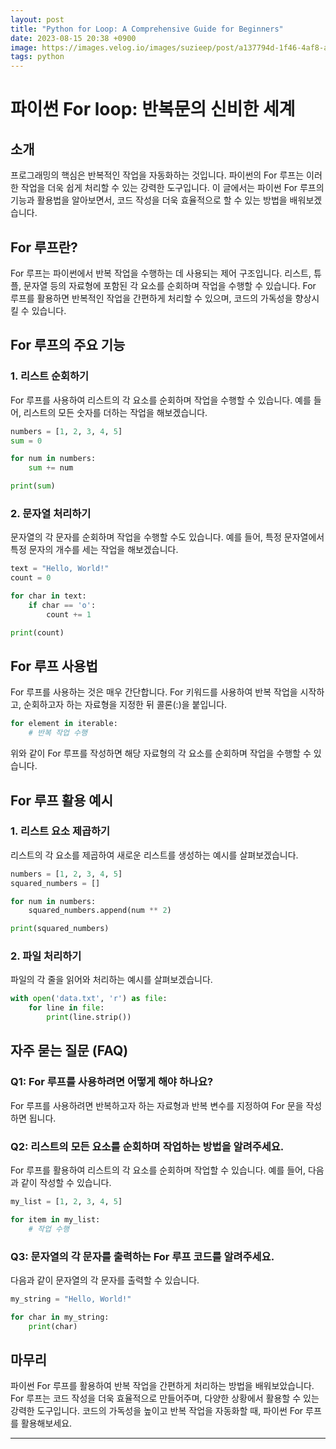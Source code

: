 ```yaml
---
layout: post
title: "Python for Loop: A Comprehensive Guide for Beginners"
date: 2023-08-15 20:38 +0900
image: https://images.velog.io/images/suzieep/post/a137794d-1f46-4af8-ac58-954d4dc0696f/logo-python.png
tags: python
---
```



# **파이썬 For loop: 반복문의 신비한 세계**

## **소개**

프로그래밍의 핵심은 반복적인 작업을 자동화하는 것입니다. 파이썬의 For 루프는 이러한 작업을 더욱 쉽게 처리할 수 있는 강력한 도구입니다. 이 글에서는 파이썬 For 루프의 기능과 활용법을 알아보면서, 코드 작성을 더욱 효율적으로 할 수 있는 방법을 배워보겠습니다.

## **For 루프란?**

For 루프는 파이썬에서 반복 작업을 수행하는 데 사용되는 제어 구조입니다. 리스트, 튜플, 문자열 등의 자료형에 포함된 각 요소를 순회하며 작업을 수행할 수 있습니다. For 루프를 활용하면 반복적인 작업을 간편하게 처리할 수 있으며, 코드의 가독성을 향상시킬 수 있습니다.

## **For 루프의 주요 기능**

### **1. 리스트 순회하기**

For 루프를 사용하여 리스트의 각 요소를 순회하며 작업을 수행할 수 있습니다. 예를 들어, 리스트의 모든 숫자를 더하는 작업을 해보겠습니다.

```python
numbers = [1, 2, 3, 4, 5]
sum = 0

for num in numbers:
    sum += num

print(sum)
```

### **2. 문자열 처리하기**

문자열의 각 문자를 순회하며 작업을 수행할 수도 있습니다. 예를 들어, 특정 문자열에서 특정 문자의 개수를 세는 작업을 해보겠습니다.

```python
text = "Hello, World!"
count = 0

for char in text:
    if char == 'o':
        count += 1

print(count)
```

## **For 루프 사용법**

For 루프를 사용하는 것은 매우 간단합니다. For 키워드를 사용하여 반복 작업을 시작하고, 순회하고자 하는 자료형을 지정한 뒤 콜론(:)을 붙입니다.

```python
for element in iterable:
    # 반복 작업 수행
```

위와 같이 For 루프를 작성하면 해당 자료형의 각 요소를 순회하며 작업을 수행할 수 있습니다.

## **For 루프 활용 예시**

### **1. 리스트 요소 제곱하기**

리스트의 각 요소를 제곱하여 새로운 리스트를 생성하는 예시를 살펴보겠습니다.

```python
numbers = [1, 2, 3, 4, 5]
squared_numbers = []

for num in numbers:
    squared_numbers.append(num ** 2)

print(squared_numbers)
```

### **2. 파일 처리하기**

파일의 각 줄을 읽어와 처리하는 예시를 살펴보겠습니다.

```python
with open('data.txt', 'r') as file:
    for line in file:
        print(line.strip())
```

## **자주 묻는 질문 (FAQ)**

### **Q1: For 루프를 사용하려면 어떻게 해야 하나요?**

For 루프를 사용하려면 반복하고자 하는 자료형과 반복 변수를 지정하여 For 문을 작성하면 됩니다.

### **Q2: 리스트의 모든 요소를 순회하며 작업하는 방법을 알려주세요.**

For 루프를 활용하여 리스트의 각 요소를 순회하며 작업할 수 있습니다. 예를 들어, 다음과 같이 작성할 수 있습니다.

```python
my_list = [1, 2, 3, 4, 5]

for item in my_list:
    # 작업 수행
```

### **Q3: 문자열의 각 문자를 출력하는 For 루프 코드를 알려주세요.**

다음과 같이 문자열의 각 문자를 출력할 수 있습니다.

```python
my_string = "Hello, World!"

for char in my_string:
    print(char)
```

## **마무리**

파이썬 For 루프를 활용하여 반복 작업을 간편하게 처리하는 방법을 배워보았습니다. For 루프는 코드 작성을 더욱 효율적으로 만들어주며, 다양한 상황에서 활용할 수 있는 강력한 도구입니다. 코드의 가독성을 높이고 반복 작업을 자동화할 때, 파이썬 For 루프를 활용해보세요.

---

